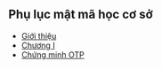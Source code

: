 ## Phụ lục mật mã học cơ sở

- [ Giới thiệu ](./intro.md)
- [ Chương I  ](./ChuongI.md) 
- [ Chứng minh OTP](./ProveOTPisPerfectCipher.md)
